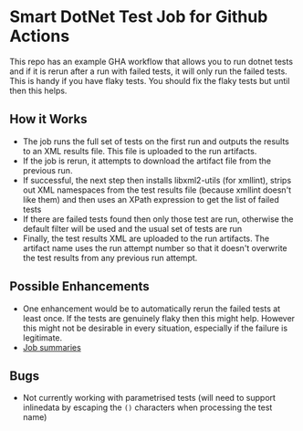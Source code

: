 # Smart DotNet Test Job for Github Actions
This repo has an example GHA workflow that allows you to run dotnet tests and if it is rerun after a run with failed tests, it will only run the failed tests.
This is handy if you have flaky tests. You should fix the flaky tests but until then this helps.

## How it Works
* The job runs the full set of tests on the first run and outputs the results to an XML results file. This file is uploaded to the run artifacts.
* If the job is rerun, it attempts to download the artifact file from the previous run.
* If successful, the next step then installs libxml2-utils (for xmllint), strips out XML namespaces from the test results file (because xmllint doesn't like them) and then uses an XPath expression to get the list of failed tests
* If there are failed tests found then only those test are run, otherwise the default filter will be used and the usual set of tests are run
* Finally, the test results XML are uploaded to the run artifacts. The artifact name uses the run attempt number so that it doesn't overwrite the test results from any previous run attempt.

## Possible Enhancements
* One enhancement would be to automatically rerun the failed tests at least once. If the tests are genuinely flaky then this might help. However this might not be desirable in every situation, especially if the failure is legitimate.
* [Job summaries](https://docs.github.com/en/actions/writing-workflows/choosing-what-your-workflow-does/workflow-commands-for-github-actions#adding-a-job-summary)

## Bugs
* Not currently working with parametrised tests (will need to support inlinedata by escaping the `()` characters when processing the test name)